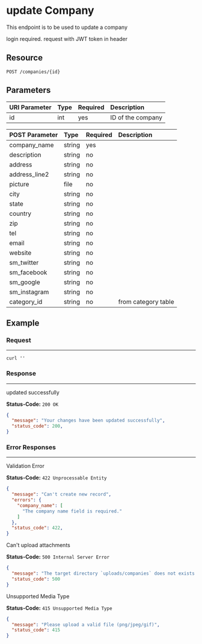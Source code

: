 # update Company

This endpoint is to be used to update a company

login required. request with JWT token in header
## Resource

```
POST /companies/{id}
```

## Parameters
URI Parameter | Type | Required | Description
:------------ | :--- | :------- | :----------
id            | int  | yes      | ID of the company

POST Parameter | Type   | Required | Description
:------------ | :----- | :------- | :----------
company_name         | string | yes      |
description         | string | no      |
address         | string | no      |
address_line2         | string | no      |
picture         | file | no      |
city         | string | no      |
state         | string | no      |
country         | string | no      |
zip         | string | no      |
tel         | string | no      |
email         | string | no      |
website         | string | no      |
sm_twitter         | string | no      |
sm_facebook         | string | no      |
sm_google         | string | no      |
sm_instagram         | string | no      |
category_id         | string | no      | from category table


## Example

### Request

--------------------------------------------------------------------------------

```curl
curl ''
```

### Response

--------------------------------------------------------------------------------
updated successfully

**Status-Code:** `200 OK`

```json
{
  "message": "Your changes have been updated successfully",
  "status_code": 200,
}
```

### Error Responses

--------------------------------------------------------------------------------
Validation Error

**Status-Code:** `422 Unprocessable Entity`

```json
{
  "message": "Can't create new record",
  "errors": {
    "company_name": [
      "The company name field is required."
    ]
  },
  "status_code": 422,
}
```

Can't upload attachments

**Status-Code:** `500 Internal Server Error`

```json
{
  "message": "The target directory `uploads/companies` does not exists or is not writable",
  "status_code": 500
}
```

Unsupported Media Type

**Status-Code:** `415 Unsupported Media Type`

```json
{
  "message": "Please upload a valid file (png/jpeg/gif)",
  "status_code": 415
}
```
